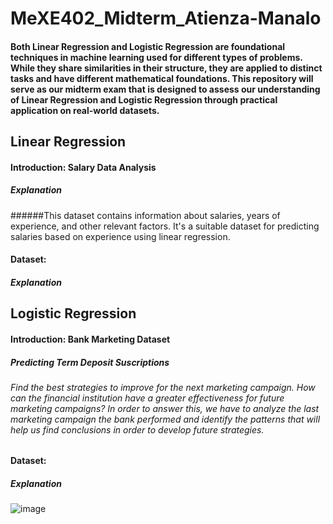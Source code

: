 # MeXE402_Midterm_Atienza-Manalo
#### Both Linear Regression and Logistic Regression are foundational techniques in machine learning used for different types of problems. While they share similarities in their structure, they are applied to distinct tasks and have different mathematical foundations. This repository will serve as our midterm exam that is designed to assess our understanding of Linear Regression and Logistic Regression through practical application on real-world datasets.

## Linear Regression
#### Introduction:  Salary Data Analysis
##### Explanation
######This dataset contains information about salaries, years of experience, and other relevant factors. It's a suitable dataset for predicting salaries based on experience using linear regression.
#### Dataset:
##### Explanation

## Logistic Regression 
#### Introduction: Bank Marketing Dataset
##### Predicting Term Deposit Suscriptions
###### Find the best strategies to improve for the next marketing campaign. How can the financial institution have a greater effectiveness for future marketing campaigns? In order to answer this, we have to analyze the last marketing campaign the bank performed and identify the patterns that will help us find conclusions in order to develop future strategies.

#### Dataset:
##### Explanation
![image](https://github.com/user-attachments/assets/be9096cd-e27a-44e2-b681-33ca4e35f352)
